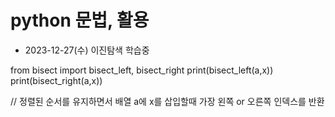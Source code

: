 # python 문법, 활용

- 2023-12-27(수)
이진탐색 학습중

from bisect import bisect_left, bisect_right
print(bisect_left(a,x))
print(bisect_right(a,x))

// 정렬된 순서를 유지하면서 배열 a에 x를 삽입할때 가장 왼쪽 or 오른쪽 인덱스를 반환
